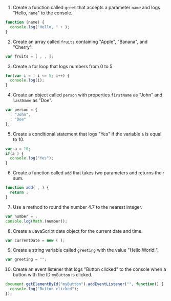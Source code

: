 1. Create a function called `greet` that accepts a parameter `name` and logs "Hello, `name`" to the console.

```javascript
function (name) {
  console.log("Hello, " + );
}
```

2. Create an array called `fruits` containing "Apple", "Banana", and "Cherry".

```javascript
var fruits = [ , , ];
```

3. Create a for loop that logs numbers from 0 to 5.

```javascript
for(var i = ; i <= 5; i++) {
  console.log(i);
}
```

4. Create an object called `person` with properties `firstName` as "John" and `lastName` as "Doe".

```javascript
var person = {
  : "John",
  : "Doe"
};
```

5. Create a conditional statement that logs "Yes" if the variable `a` is equal to 10.

```javascript
var a = 10;
if(a ) {
  console.log("Yes");
}
```

6. Create a function called `add` that takes two parameters and returns their sum.

```javascript
function add( , ) {
  return ;
}
```

7. Use a method to round the number 4.7 to the nearest integer.

```javascript
var number = ;
console.log(Math.(number));
```

8. Create a JavaScript date object for the current date and time.

```javascript
var currentDate = new ( );
```

9. Create a string variable called `greeting` with the value "Hello World!".

```javascript
var greeting = "";
```

10. Create an event listener that logs "Button clicked" to the console when a button with the ID `myButton` is clicked.

```javascript
document.getElementById("myButton").addEventListener("", function() {
  console.log("Button clicked");
});
```
